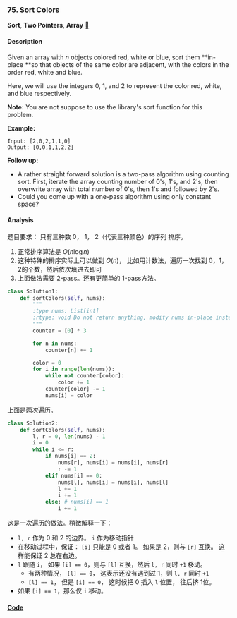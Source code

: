 ### 75. Sort Colors

**Sort**, **Two Pointers**, **Array**    [🧡](https://leetcode.com/problems/sort-colors)    

#### Description

Given an array with _n_ objects colored red, white or blue, sort them **in-place **so that objects of the same color are adjacent, with the colors in the order red, white and blue.

Here, we will use the integers 0, 1, and 2 to represent the color red, white, and blue respectively.

**Note:** You are not suppose to use the library's sort function for this problem.

**Example:**

```
Input: [2,0,2,1,1,0]
Output: [0,0,1,1,2,2]
```

**Follow up:**
- A rather straight forward solution is a two-pass algorithm using counting sort.
	First, iterate the array counting number of 0's, 1's, and 2's, then overwrite array with total number of 0's, then 1's and followed by 2's.
- Could you come up with a one-pass algorithm using only constant space?

#### Analysis

题目要求： 只有三种数 0， 1， 2（代表三种颜色）的序列 排序。

1. 正常排序算法是 $O(n \log n)$
2. 这种特殊的排序实际上可以做到 $O(n)$， 比如用计数法，遍历一次找到 0，1，2的个数，然后依次填进去即可
3. 上面做法需要 2-pass。还有更简单的 1-pass方法。


```python
class Solution1:
    def sortColors(self, nums):
        """
        :type nums: List[int]
        :rtype: void Do not return anything, modify nums in-place instead.
        """
        counter = [0] * 3

        for n in nums:
            counter[n] += 1

        color = 0
        for i in range(len(nums)):
            while not counter[color]:
                color += 1
            counter[color] -= 1
            nums[i] = color
```
上面是两次遍历。

```python
class Solution2:
    def sortColors(self, nums):
        l, r = 0, len(nums) - 1
        i = 0
        while i <= r:
            if nums[i] == 2:
                nums[r], nums[i] = nums[i], nums[r]
                r -= 1
            elif nums[i] == 0:
                nums[l], nums[i] = nums[i], nums[l]
                l += 1
                i += 1
            else: # nums[i] == 1
                i += 1
```
这是一次遍历的做法。稍微解释一下：

- `l, r` 作为 0 和 2 的边界。 `i` 作为移动指针
- 在移动过程中，保证： `[i]` 只能是 0 或者 1。 如果是 2，则与 `[r]` 互换。 这样能保证 2 总在右边。
- `l` 跟随 `i`， 如果 `[i] == 0`，则与 `[l]` 互换，然后 `l, r` 同时 `+1` 移动。
	- 有两种情况， `[l] == 0`， 这表示还没有遇到过 1，则 `l, r` 同时 `+1`
	- `[l] == 1`， 但是 `[i] == 0`， 这时候把 0 插入 `l` 位置， 往后挤 1位。
- 如果 `[i] == 1`，那么仅 `i` 移动。



#### [Code](../python/75.%20Sort%20Colors.py)
